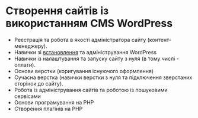 # Створення сайтів із використанням CMS WordPress
- Реєстрація та робота в якості адміністратора сайту (контент-менеджеру).
- Навички зі <a href = "https://github.com/mikh-maksi/wordpress/tree/main/lesson01">встановлення</a> та адміністрування WordPress
- Навички із налаштування та запуску сайту з нуля (в тому числі - оплати).
- Основи верстки (коригування існуючого оформлення)
- Сучасна верстка (навички верстки з нуля та підключення зверстаних сторінок до сайту).
- Робота із адміністрування сайтів та роботою із пошуковими сервісами
- Основи програмування на PHP
- Створення плагінів на PHP
